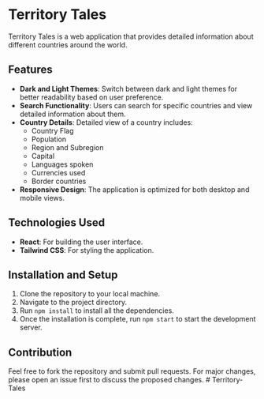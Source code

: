 
# Territory Tales

Territory Tales is a web application that provides detailed information about different countries around the world.

## Features

- **Dark and Light Themes**: Switch between dark and light themes for better readability based on user preference.
- **Search Functionality**: Users can search for specific countries and view detailed information about them.
- **Country Details**: Detailed view of a country includes:
  - Country Flag
  - Population
  - Region and Subregion
  - Capital
  - Languages spoken
  - Currencies used
  - Border countries
- **Responsive Design**: The application is optimized for both desktop and mobile views.

## Technologies Used

- **React**: For building the user interface.
- **Tailwind CSS**: For styling the application.

## Installation and Setup

1. Clone the repository to your local machine.
2. Navigate to the project directory.
3. Run `npm install` to install all the dependencies.
4. Once the installation is complete, run `npm start` to start the development server.

## Contribution

Feel free to fork the repository and submit pull requests. For major changes, please open an issue first to discuss the proposed changes.
#   T e r r i t o r y - T a l e s  
 